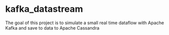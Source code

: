 # kafka_datastream
The goal of this project is to simulate a small real time dataflow with Apache Kafka and save to data to Apache Cassandra
